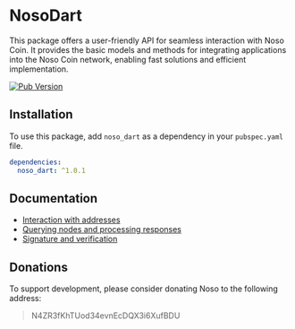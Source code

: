 # NosoDart

This package offers a user-friendly API for seamless interaction with Noso Coin. It provides the basic models and methods for integrating applications into the Noso Coin network, enabling fast solutions and efficient implementation.

[![Pub Version](https://img.shields.io/pub/v/noso_dart)](https://pub.dev/packages/noso_dart)


## Installation

To use this package, add `noso_dart` as a dependency in your `pubspec.yaml` file.

```yaml
dependencies:
  noso_dart: ^1.0.1
```

## Documentation
- [Interaction with addresses](https://github.com/Noso-Project/NosoDart/blob/main/doc/address_handler_doc.md)
- [Querying nodes and processing responses](https://github.com/Noso-Project/NosoDart/blob/main/doc/request_nodes_doc.md)
- [Signature and verification](https://github.com/Noso-Project/NosoDart/blob/main/doc/signer_doc.md)

## Donations

To support development, please consider donating Noso to the following address:

> N4ZR3fKhTUod34evnEcDQX3i6XufBDU

